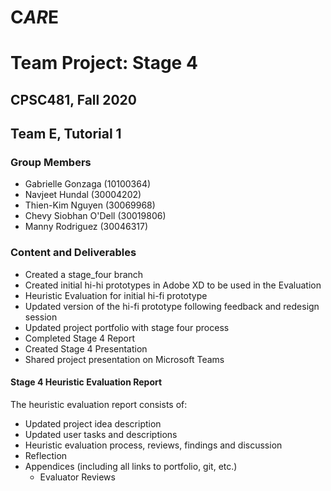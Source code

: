 # C*AR*E
# Team Project: Stage 4
## CPSC481, Fall 2020
## Team E, Tutorial 1

### Group Members
- Gabrielle Gonzaga (10100364)
- Navjeet Hundal (30004202)
- Thien-Kim Nguyen (30069968)
- Chevy Siobhan O'Dell (30019806)
- Manny Rodriguez (30046317)

### Content and Deliverables 
- Created a stage_four branch
- Created initial hi-hi prototypes in Adobe XD to be used in the Evaluation
- Heuristic Evaluation for initial hi-fi prototype
- Updated version of the hi-fi prototype following feedback and redesign session
- Updated project portfolio with stage four process
- Completed Stage 4 Report
- Created Stage 4 Presentation
- Shared project presentation on Microsoft Teams 

#### Stage 4 Heuristic Evaluation Report
The heuristic evaluation report consists of:
- Updated project idea description
- Updated user tasks and descriptions
- Heuristic evaluation process, reviews, findings and discussion
- Reflection 
- Appendices (including all links to portfolio, git, etc.)
  - Evaluator Reviews

